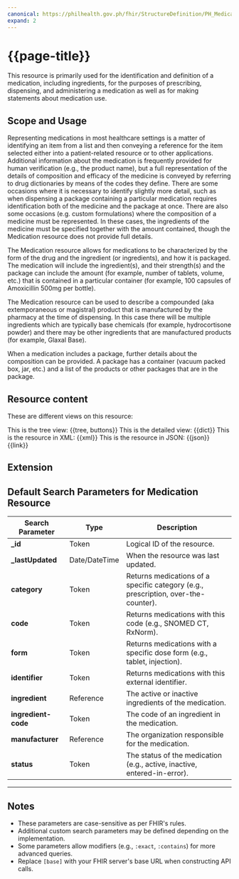 ```yaml
---
canonical: https://philhealth.gov.ph/fhir/StructureDefinition/PH_Medication
expand: 2
---
```


# {{page-title}}

This resource is primarily used for the identification and definition of a medication, including ingredients, for the purposes of prescribing, dispensing, and administering a medication as well as for making statements about medication use.

## Scope and Usage

Representing medications in most healthcare settings is a matter of identifying an item from a list and then conveying a reference for the item selected either into a patient-related resource or to other applications. Additional information about the medication is frequently provided for human verification (e.g., the product name), but a full representation of the details of composition and efficacy of the medicine is conveyed by referring to drug dictionaries by means of the codes they define. There are some occasions where it is necessary to identify slightly more detail, such as when dispensing a package containing a particular medication requires identification both of the medicine and the package at once. There are also some occasions (e.g. custom formulations) where the composition of a medicine must be represented. In these cases, the ingredients of the medicine must be specified together with the amount contained, though the Medication resource does not provide full details.

The Medication resource allows for medications to be characterized by the form of the drug and the ingredient (or ingredients), and how it is packaged. The medication will include the ingredient(s), and their strength(s) and the package can include the amount (for example, number of tablets, volume, etc.) that is contained in a particular container (for example, 100 capsules of Amoxicillin 500mg per bottle).

The Medication resource can be used to describe a compounded (aka extemporaneous or magistral) product that is manufactured by the pharmacy at the time of dispensing. In this case there will be multiple ingredients which are typically base chemicals (for example, hydrocortisone powder) and there may be other ingredients that are manufactured products (for example, Glaxal Base).

When a medication includes a package, further details about the composition can be provided. A package has a container (vacuum packed box, jar, etc.) and a list of the products or other packages that are in the package.


## Resource content

These are different views on this resource:

<tabs>
<tab title="Overview">
	This is the tree view:
	{{tree, buttons}}
</tab>
<tab title="Detailed view">
	This is the detailed view:
	{{dict}}
</tab>
<tab title="XML">
	This is the resource in XML:
	{{xml}}
</tab>
<tab title="JSON">	
	This is the resource in JSON:
	{{json}}
</tab>
<tab title="Link">
	{{link}}
</tab>
</tabs>

## Extension

## Default Search Parameters for Medication Resource

| **Search Parameter**      | **Type**       | **Description**                                                                 |
|---------------------------|----------------|---------------------------------------------------------------------------------|
| **_id**                   | Token          | Logical ID of the resource.                                                    |
| **_lastUpdated**           | Date/DateTime  | When the resource was last updated.                                            |
| **category**              | Token          | Returns medications of a specific category (e.g., prescription, over-the-counter). |
| **code**                  | Token          | Returns medications with this code (e.g., SNOMED CT, RxNorm).                  |
| **form**                  | Token          | Returns medications with a specific dose form (e.g., tablet, injection).       |
| **identifier**            | Token          | Returns medications with this external identifier.                             |
| **ingredient**            | Reference      | The active or inactive ingredients of the medication.                          |
| **ingredient-code**       | Token          | The code of an ingredient in the medication.                                   |
| **manufacturer**          | Reference      | The organization responsible for the medication.                               |
| **status**                | Token          | The status of the medication (e.g., active, inactive, entered-in-error).       |

---

## Notes
- These parameters are case-sensitive as per FHIR's rules.
- Additional custom search parameters may be defined depending on the implementation.
- Some parameters allow modifiers (e.g., `:exact`, `:contains`) for more advanced queries.
- Replace `[base]` with your FHIR server's base URL when constructing API calls.
